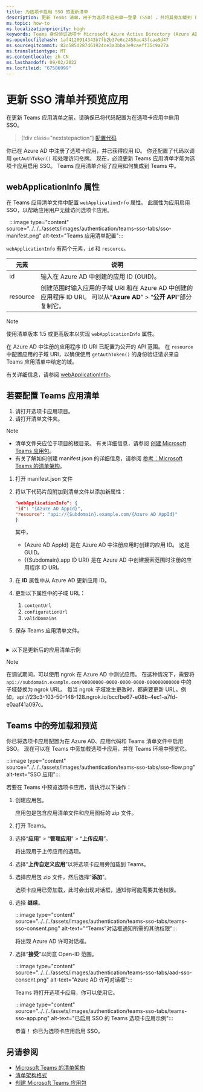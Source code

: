 ```yaml
---
title: 为选项卡启用 SSO 的更新清单
description: 更新 Teams 清单，用于为选项卡启用单一登录 (SSO) ，并将其旁加载到 Teams 客户端以测试 SSO 身份验证。
ms.topic: how-to
ms.localizationpriority: high
keywords: Teams 身份验证选项卡 Microsoft Azure Active Directory (Azure AD) Graph API
ms.openlocfilehash: 1af4120914343b7fb2b37e6c2458ac43fcaa9d47
ms.sourcegitcommit: 82c585d287d61924ce3a3bba3e9caeff35c9a27a
ms.translationtype: MT
ms.contentlocale: zh-CN
ms.lasthandoff: 09/02/2022
ms.locfileid: "67586999"
---
```

# <a name="update-manifest-for-sso-and-preview-app"></a>更新 SSO 清单并预览应用

在更新 Teams 应用清单之前，请确保已将代码配置为在选项卡应用中启用 SSO。

> [!div class="nextstepaction"]
> [配置代码](tab-sso-code.md)

你已在 Azure AD 中注册了选项卡应用，并已获得应用 ID。 你还配置了代码以调用 `getAuthToken()` 和处理访问令牌。 现在，必须更新 Teams 应用清单才能为选项卡应用启用 SSO。 Teams 应用清单介绍了应用如何集成到 Teams 中。

## <a name="webapplicationinfo-property"></a>webApplicationInfo 属性

在 Teams 应用清单文件中配置 `webApplicationInfo` 属性。 此属性为应用启用 SSO，以帮助应用用户无缝访问选项卡应用。

&nbsp;&nbsp;:::image type="content" source="../../../assets/images/authentication/teams-sso-tabs/sso-manifest.png" alt-text="Teams 应用清单配置":::

`webApplicationInfo` 有两个元素，`id` 和 `resource`。

| 元素 | 说明 |
| --- | --- |
| id | 输入在 Azure AD 中创建的应用 ID (GUID)。 |
| resource | 创建范围时输入应用的子域 URI 和在 Azure AD 中创建的应用程序 ID URI。 可以从“**Azure AD**” > “**公开 API**”部分复制它。 |

> [!NOTE]
> 使用清单版本 1.5 或更高版本以实现 `webApplicationInfo` 属性。

在 Azure AD 中注册的应用程序 ID URI 已配置为公开的 API 范围。 在 `resource` 中配置应用的子域 URI，以确保使用 `getAuthToken()` 的身份验证请求来自 Teams 应用清单中给定的域。

有关详细信息，请参阅 [webApplicationInfo](../../../resources/schema/manifest-schema.md#webapplicationinfo)。

## <a name="to-configure-teams-app-manifest"></a>若要配置 Teams 应用清单

1. 请打开选项卡应用项目。
2. 请打开清单文件夹。

  > [!NOTE]
  >
  > - 清单文件夹应位于项目的根目录。 有关详细信息，请参阅 [创建 Microsoft Teams 应用包](../../../concepts/build-and-test/apps-package.md)。
  > - 有关了解如何创建 manifest.json 的详细信息，请参阅 [参考：Microsoft Teams 的清单架构](../../../resources/schema/manifest-schema.md)。

1. 打开 manifest.json 文件
1. 将以下代码片段附加到清单文件以添加新属性：

    ```json
    "webApplicationInfo": {
    "id": "{Azure AD AppId}",
    "resource": "api://{Subdomain}.example.com/{Azure AD AppId}"
    }
    ```

    其中，
    - {Azure AD AppId} 是在 Azure AD 中注册应用时创建的应用 ID。 这是 GUID。
    - {{Subdomain}.app ID URI} 是在 Azure AD 中创建搜索范围时注册的应用程序 ID URI。

4. 在 **ID** 属性中从 Azure AD 更新应用 ID。
5. 更新以下属性中的子域 URL：
   1. `contentUrl`
   2. `configurationUrl`
   3. `validDomains`
6. 保存 Teams 应用清单文件。

<br>
<details>
<summary>以下是更新后的应用清单示例</summary>

```json
{
  "$schema": "https://developer.microsoft.com/json-schemas/teams/v1.11/MicrosoftTeams.schema.json",
  "manifestVersion": "1.11",
  "version": "1.0.0",
  "id": "bccfbe67-e08b-4ec1-a7fd-e0aaf41a097c",
  "packageName": "com.contoso.teamsauthsso",
  "developer": {
    "name": "Microsoft",
    "websiteUrl": "https://www.microsoft.com",
    "privacyUrl": "https://www.microsoft.com/privacy",
    "termsOfUseUrl": "https://www.microsoft.com/termsofuse"
  },
  "name": {
    "short": "Teams Auth SSO",
    "full": "Teams Auth SSO"
  },
  "description": {
    "short": "Teams Auth SSO app",
    "full": "The Teams Auth SSO app"
  },
  "icons": {
    "outline": "outline.png",
    "color": "color.png"
  },
  "accentColor": "#60A18E",
  "staticTabs": [
    {
      "entityId": "auth",
      "name": "Auth",
      "contentUrl": "https://contoso.com/Home/Index",
      "scopes": [ "personal" ]
    }
  ],
  "configurableTabs": [
    {
      "configurationUrl": "https://contoso.com/Home/Configure",
      "canUpdateConfiguration": true,
      "scopes": [
        "team"
      ]
    }
  ],
  "permissions": [ "identity", "messageTeamMembers" ],
  "validDomains": [
    "contoso.com"
  ],
  "webApplicationInfo": {
    "id": "bccfbe67-e08b-4ec1-a7fd-e0aaf41a097c",
    "resource": "api://contoso.com/bccfbe67-e08b-4ec1-a7fd-e0aaf41a097c"
  }
}
```

</details>

> [!NOTE]
> 在调试期间，可以使用 ngrok 在 Azure AD 中测试应用。 在这种情况下，需要将 `api://subdomain.example.com/00000000-0000-0000-0000-000000000000` 中的子域替换为 ngrok URL。 每当 ngrok 子域发生更改时，都需要更新 URL。例如，api://23c3-103-50-148-128.ngrok.io/bccfbe67-e08b-4ec1-a7fd-e0aaf41a097c。

## <a name="sideload-and-preview-in-teams"></a>Teams 中的旁加载和预览

你已将选项卡应用配置为在 Azure AD、应用代码和 Teams 清单文件中启用 SSO。 现在可以在 Teams 中旁加载选项卡应用，并在 Teams 环境中预览它。

:::image type="content" source="../../../assets/images/authentication/teams-sso-tabs/sso-flow.png" alt-text="SSO 应用":::

若要在 Teams 中预览选项卡应用，请执行以下操作：

1. 创建应用包。

   应用包是包含应用清单文件和应用图标的 zip 文件。

1. 打开 Teams。

1. 选择“**应用**” > “**管理应用**” > “**上传应用**”。

    将出现用于上传应用的选项。

1. 选择“**上传自定义应用**”以将选项卡应用旁加载到 Teams。

1. 选择应用包 zip 文件，然后选择“**添加**”。

    选项卡应用已旁加载，此时会出现对话框，通知你可能需要其他权限。

1. 选择 **继续**。

    :::image type="content" source="../../../assets/images/authentication/teams-sso-tabs/teams-sso-consent.png" alt-text="“Teams”对话框通知所需的其他权限":::

    将出现 Azure AD 许可对话框。

1. 选择“**接受**”以同意 Open-ID 范围。

    :::image type="content" source="../../../assets/images/authentication/teams-sso-tabs/aad-sso-consent.png" alt-text="Azure AD 许可对话框":::

    Teams 将打开选项卡应用，你可以使用它。

    :::image type="content" source="../../../assets/images/authentication/teams-sso-tabs/teams-sso-app.png" alt-text="已启用 SSO 的 Teams 选项卡应用示例":::

    恭喜！ 你已为选项卡应用启用 SSO。

## <a name="see-also"></a>另请参阅

- [Microsoft Teams 的清单架构](../../../resources/schema/manifest-schema.md)
- [清单架构格式](https://developer.microsoft.com/json-schemas/teams/v1.12/MicrosoftTeams.schema.json)
- [创建 Microsoft Teams 应用包](../../../concepts/build-and-test/apps-package.md)
